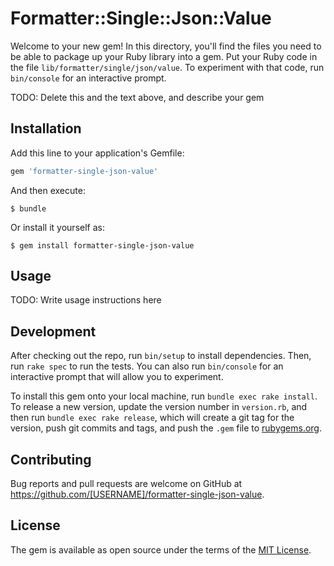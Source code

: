 # Formatter::Single::Json::Value

Welcome to your new gem! In this directory, you'll find the files you need to be able to package up your Ruby library into a gem. Put your Ruby code in the file `lib/formatter/single/json/value`. To experiment with that code, run `bin/console` for an interactive prompt.

TODO: Delete this and the text above, and describe your gem

## Installation

Add this line to your application's Gemfile:

```ruby
gem 'formatter-single-json-value'
```

And then execute:

    $ bundle

Or install it yourself as:

    $ gem install formatter-single-json-value

## Usage

TODO: Write usage instructions here

## Development

After checking out the repo, run `bin/setup` to install dependencies. Then, run `rake spec` to run the tests. You can also run `bin/console` for an interactive prompt that will allow you to experiment.

To install this gem onto your local machine, run `bundle exec rake install`. To release a new version, update the version number in `version.rb`, and then run `bundle exec rake release`, which will create a git tag for the version, push git commits and tags, and push the `.gem` file to [rubygems.org](https://rubygems.org).

## Contributing

Bug reports and pull requests are welcome on GitHub at https://github.com/[USERNAME]/formatter-single-json-value.

## License

The gem is available as open source under the terms of the [MIT License](https://opensource.org/licenses/MIT).
